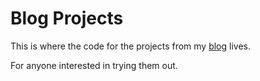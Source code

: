 # Blog Projects

This is where the code for the projects from my [blog][1] lives.

For anyone interested in trying them out.

[1]: https://tim-abwao.github.io/
